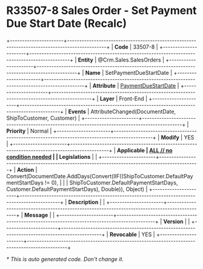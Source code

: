 ﻿---
erp.type: front-end-business-rule
erp.entity: Crm.Sales.SalesOrders
---

# R33507-8 Sales Order - Set Payment Due Start Date (Recalc)
+----------------------+----------------------------------------------------------------------------------------------+
| **Code**             | 33507-8                                                                                      |
+----------------------+----------------------------------------------------------------------------------------------+
| **Entity**           | @Crm.Sales.SalesOrders                                                                       |
+----------------------+----------------------------------------------------------------------------------------------+
| **Name**             | SetPaymentDueStartDate                                                                       |
+----------------------+----------------------------------------------------------------------------------------------+
| **Attribute**        | [PaymentDueStartDate](../entities/Crm.Sales.SalesOrders.md#paymentduestartdate)              |
+----------------------+----------------------------------------------------------------------------------------------+
| **Layer**            | Front-End                                                                                    |
+----------------------+----------------------------------------------------------------------------------------------+
| **Events**           | AttributeChanged(DocumentDate, ShipToCustomer, Customer)                                     |
+----------------------+----------------------------------------------------------------------------------------------+
| **Priority**         | Normal                                                                                       |
+----------------------+----------------------------------------------------------------------------------------------+
| **Modify**           | YES                                                                                          |
+----------------------+----------------------------------------------------------------------------------------------+
| **Applicable         | [ALL // no condition needed](xref:applicable-legislations)                                   |
| Legislations**       |                                                                                              |
+----------------------+----------------------------------------------------------------------------------------------+
| **Action**           | Convert(DocumentDate.AddDays(Convert(IIF((ShipToCustomer.DefaultPaymentStartDays != 0),      |
|                      | ShipToCustomer.DefaultPaymentStartDays, Customer.DefaultPaymentStartDays), Double)), Object) |
+----------------------+----------------------------------------------------------------------------------------------+
| **Description**      |                                                                                              |
+----------------------+----------------------------------------------------------------------------------------------+
| **Message**          |                                                                                              |
+----------------------+----------------------------------------------------------------------------------------------+
| **Version**          |                                                                                              |
+----------------------+----------------------------------------------------------------------------------------------+
| **Revocable**        | YES                                                                                          |
+----------------------+----------------------------------------------------------------------------------------------+

*\* This is auto generated code. Don't change it.*
